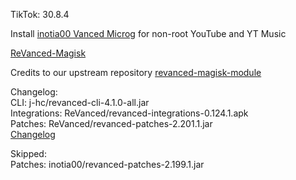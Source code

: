 TikTok: 30.8.4  

Install [inotia00 Vanced Microg](https://github.com/inotia00/VancedMicroG/releases) for non-root YouTube and YT Music  

[ReVanced-Magisk](https://github.com/kingsmanvn1112/ReVanced-Magisk)  

Credits to our upstream repository [revanced-magisk-module](https://github.com/j-hc/revanced-magisk-module)  

Changelog:  
CLI: j-hc/revanced-cli-4.1.0-all.jar  
Integrations: ReVanced/revanced-integrations-0.124.1.apk  
Patches: ReVanced/revanced-patches-2.201.1.jar  
[Changelog](https://github.com/ReVanced/revanced-patches/releases/tag/v2.201.1)  

Skipped:  
Patches: inotia00/revanced-patches-2.199.1.jar    
